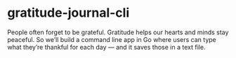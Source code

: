 # gratitude-journal-cli
People often forget to be grateful. Gratitude helps our hearts and minds stay peaceful. So we’ll build a command line app in Go where users can type what they’re thankful for each day — and it saves those in a text file.
